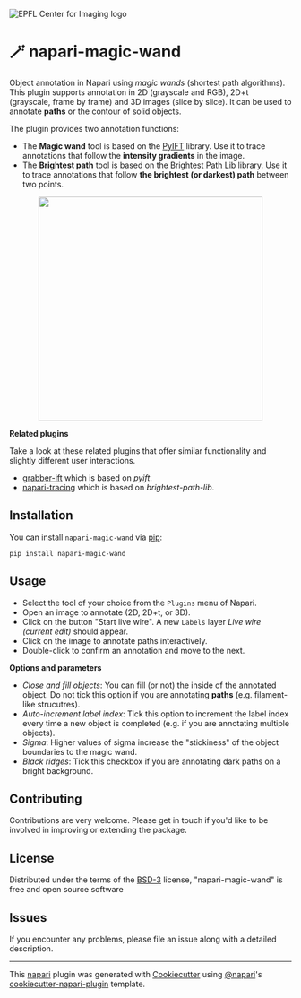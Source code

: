 ![EPFL Center for Imaging logo](https://imaging.epfl.ch/resources/logo-for-gitlab.svg)
# 🪄 napari-magic-wand

Object annotation in Napari using *magic wands* (shortest path algorithms). This plugin supports annotation in 2D (grayscale and RGB), 2D+t (grayscale, frame by frame) and 3D images (slice by slice). It can be used to annotate **paths** or the contour of solid objects.

The plugin provides two annotation functions:

- The **Magic wand** tool is based on the [PyIFT](https://github.com/PyIFT/pyift) library. Use it to trace annotations that follow the **intensity gradients** in the image.
- The **Brightest path** tool is based on the [Brightest Path Lib](https://github.com/mapmanager/brightest-path-lib) library. Use it to trace annotations that follow **the brightest (or darkest) path** between two points.

<p align="center">
    <img src="https://github.com/MalloryWittwer/napari-magic-wand/blob/main/assets/screenshot.gif" height="400">
</p>

**Related plugins**

Take a look at these related plugins that offer similar functionality and slightly different user interactions.

- [grabber-ift](https://www.napari-hub.org/plugins/grabber-ift) which is based on *pyift*.
- [napari-tracing](https://github.com/mapmanager/napari-tracing) which is based on *brightest-path-lib*.


## Installation

You can install `napari-magic-wand` via [pip]:

    pip install napari-magic-wand

## Usage

- Select the tool of your choice from the `Plugins` menu of Napari.
- Open an image to annotate (2D, 2D+t, or 3D).
- Click on the button "Start live wire". A new `Labels` layer *Live wire (current edit)* should appear.
- Click on the image to annotate paths interactively.
- Double-click to confirm an annotation and move to the next.

**Options and parameters**
- *Close and fill objects*: You can fill (or not) the inside of the annotated object. Do not tick this option if you are annotating **paths** (e.g. filament-like strucutres).
- *Auto-increment label index*: Tick this option to increment the label index every time a new object is completed (e.g. if you are annotating multiple objects).
- *Sigma*: Higher values of sigma increase the "stickiness" of the object boundaries to the magic wand.
- *Black ridges*: Tick this checkbox if you are annotating dark paths on a bright background.

## Contributing

Contributions are very welcome. Please get in touch if you'd like to be involved in improving or extending the package.

## License

Distributed under the terms of the [BSD-3] license,
"napari-magic-wand" is free and open source software

## Issues

If you encounter any problems, please file an issue along with a detailed description.

----------------------------------

This [napari] plugin was generated with [Cookiecutter] using [@napari]'s [cookiecutter-napari-plugin] template.

[napari]: https://github.com/napari/napari
[Cookiecutter]: https://github.com/audreyr/cookiecutter
[@napari]: https://github.com/napari
[MIT]: http://opensource.org/licenses/MIT
[BSD-3]: http://opensource.org/licenses/BSD-3-Clause
[GNU GPL v3.0]: http://www.gnu.org/licenses/gpl-3.0.txt
[GNU LGPL v3.0]: http://www.gnu.org/licenses/lgpl-3.0.txt
[Apache Software License 2.0]: http://www.apache.org/licenses/LICENSE-2.0
[Mozilla Public License 2.0]: https://www.mozilla.org/media/MPL/2.0/index.txt
[cookiecutter-napari-plugin]: https://github.com/napari/cookiecutter-napari-plugin

[napari]: https://github.com/napari/napari
[tox]: https://tox.readthedocs.io/en/latest/
[pip]: https://pypi.org/project/pip/
[PyPI]: https://pypi.org/
